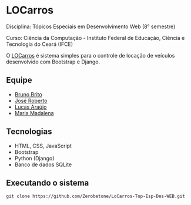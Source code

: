 # LOCarros

Disciplina: Tópicos Especiais em Desenvolvimento Web (8° semestre)

Curso: Ciência da Computação - Instituto Federal de Educação, Ciência e Tecnologia do Ceará (IFCE)

O [LOCarros](https://github.com/Zerobetone/LoCarros-Top-Esp-Des-WEB) é sistema simples para o controle de locação de veículos desenvolvido com Bootstrap e Django.

## Equipe

* [Bruno Brito](https://github.com/Brunostd)
* [José Roberto](https://github.com/Zerobetone)
* [Lucas Araújo](https://github.com/lucapwn)
* [Maria Madalena](https://github.com/Maria-collab)

## Tecnologias

* HTML, CSS, JavaScript
* Bootstrap
* Python (Django)
* Banco de dados SQLite

## Executando o sistema

~~~shell
git clone https://github.com/Zerobetone/LoCarros-Top-Esp-Des-WEB.git
~~~
